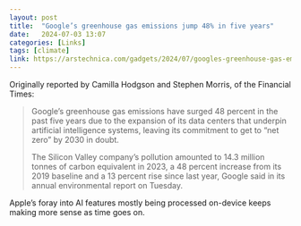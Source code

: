 ```yaml
---
layout: post
title:  "Google’s greenhouse gas emissions jump 48% in five years"
date:   2024-07-03 13:07
categories: [Links]
tags: [climate]
link: https://arstechnica.com/gadgets/2024/07/googles-greenhouse-gas-emissions-jump-48-in-five-years/
---
```


Originally reported by Camilla Hodgson and Stephen Morris, of the Financial Times:

>Google’s greenhouse gas emissions have surged 48 percent in the past five years due to the expansion of its data centers that underpin artificial intelligence systems, leaving its commitment to get to “net zero” by 2030 in doubt.
>
>The Silicon Valley company’s pollution amounted to 14.3 million tonnes of carbon equivalent in 2023, a 48 percent increase from its 2019 baseline and a 13 percent rise since last year, Google said in its annual environmental report on Tuesday.

Apple’s foray into AI features mostly being processed on-device keeps making more sense as time goes on.
